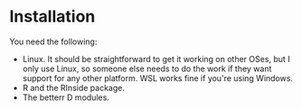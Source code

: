 # Installation

You need the following:

- Linux. It should be straightforward to get it working on other OSes, but I only use Linux, so someone else needs to do the work if they want support for any other platform. WSL works fine if you're using Windows.
- R and the RInside package.
- The betterr D modules.
